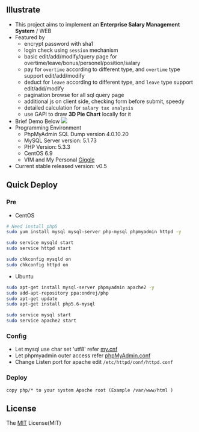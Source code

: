 ## Illustrate
- This project aims to implement an **Enterprise Salary Management System** / WEB
- Featured by
    - encrypt password with sha1
    - login check using `session` mechanism
    - basic edit/add/modify/query page for overtime/leave/bonus/personel/position/salary
    - pay for `overtime` according to different type, and `overtime` type support edit/add/modify
    - deduct for `leave` according to different type, and `leave` type support edit/add/modify
    - pagination browse for all sql query page
    - additional js on client side, checking form before submit, speedy
    - detailed calculation for `salary tax analysis`
    - use GAPI to draw **3D Pie Chart** locally for it
- Brief Demo Below
![](./gif/demo.gif)
- Programming Environment
    - PhpMyAdmin SQL Dump version 4.0.10.20
    - MySQL Server version: 5.1.73
    - PHP Version: 5.3.3
    - CentOS 6.9
    - VIM and My Personal [Giggle](https://github.com/xiangp126/Giggle)
- Current stable released version: v0.5

## Quick Deploy
### Pre
- CentOS

```bash
# Need install php5
sudo yum install mysql mysql-server php-mysql phpmyadmin httpd -y

sudo service mysqld start
sudo service httpd start

sudo chkconfig mysqld on
sudo chkconfig httpd on
```

- Ubuntu

```bash
sudo apt-get install mysql-server phpmyadmin apache2 -y
sudo add-apt-repository ppa:ondrej/php
sudo apt-get update
sudo apt-get install php5.6-mysql

sudo service mysql start
sudo service apache2 start
```

### Config
- Let mysql use char set 'utf8' refer [my.cnf](./config/my.cnf)
- Let phpmyadmin outer access refer [phpMyAdmin.conf](./config/phpMyAdmin.conf)
- Change Listen port for apache edit `/etc/httpd/conf/httpd.conf`

### Deploy
```
copy php/* to your system Apache root (Example /var/www/html )
```

## License
The [MIT](./LICENSE.txt) License(MIT)
